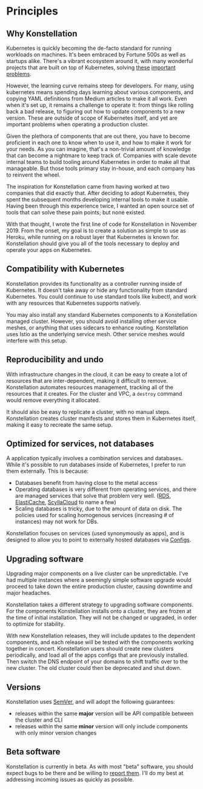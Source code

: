 # Principles

## Why Konstellation

Kubernetes is quickly becoming the de-facto standard for running workloads on machines. It's been embraced by Fortune 500s as well as startups alike. There's a vibrant ecosystem around it, with many wonderful projects that are built on top of Kubernetes, solving [these](https://github.com/kubernetes/autoscaler) [important](https://istio.io/) [problems](https://prometheus.io/).

However, the learning curve remains steep for developers. For many, using kubernetes means spending days learning about various components, and copying YAML definitions from Medium articles to make it all work. Even when it's set up, it remains a challenge to operate it: from things like rolling back a bad release, to figuring out how to update components to a new version. These are outside of scope of Kubernetes itself, and yet are important problems when operating a production cluster.

Given the plethora of components that are out there, you have to become proficient in each one to know when to use it, and how to make it work for your needs. As you can imagine, that's a non-trivial amount of knowledge that can become a nightmare to keep track of. Companies with scale devote internal teams to build tooling around Kubernetes in order to make all that manageable. But those tools primary stay in-house, and each company has to reinvent the wheel.

The inspiration for Konstellation came from having worked at two companies that did exactly that. After deciding to adopt Kubernetes, they spent the subsequent months developing internal tools to make it usable. Having been through this experience twice, I wanted an open source set of tools that can solve these pain points; but none existed.

With that thought, I wrote the first line of code for Konstellation in November 2019. From the onset, my goal is to create a solution as simple to use as Heroku, while running on a robust layer that Kubernetes is known for. Konstellation should give you all of the tools necessary to deploy and operate your apps on Kubernetes.

## Compatibility with Kubernetes

Konstellation provides its functionality as a controller running inside of Kubernetes. It doesn't take away or hide any functionality from standard Kubernetes. You could continue to use standard tools like kubectl, and work with any resources that Kubernetes supports natively.

You may also install any standard Kubernetes components to a Konstellation managed cluster. However, you should avoid installing other service meshes, or anything that uses sidecars to enhance routing. Konstellation uses Istio as the underlying service mesh. Other service meshes would interfere with this setup.

## Reproducibility and undo

With infrastructure changes in the cloud, it can be easy to create a lot of resources that are inter-dependent, making it difficult to remove. Konstellation automates resources management, tracking all of the resources that it creates. For the cluster and VPC, a `destroy` command would remove everything it allocated.

It should also be easy to replicate a cluster, with no manual steps. Konstellation creates cluster manifests and stores them in Kubernetes itself, making it easy to recreate the same setup.

## Optimized for services, not databases

A application typically involves a combination services and databases. While it's possible to run databases inside of Kubernetes, I prefer to run them externally. This is because:

* Databases benefit from having close to the metal access
* Operating databases is very different from operating services, and there are managed services that solve that problem very well. ([RDS](https://aws.amazon.com/rds/), [ElastiCache](https://aws.amazon.com/elasticache/), [ScyllaCloud](https://www.scylladb.com/product/scylla-cloud/) to name a few)
* Scaling databases is tricky, due to the amount of data on disk. The policies used for scaling homogenous services (increasing # of instances) may not work for DBs.

Konstellation focuses on services (used synonymously as apps), and is designed to allow you to point to externally hosted databases via [Configs](apps.md#Configuration).

## Upgrading software

Upgrading major components on a live cluster can be unpredictable. I've had multiple instances where a seemingly simple software upgrade would proceed to take down the entire production cluster, causing downtime and major headaches.

Konstellation takes a different strategy to upgrading software components. For the components Konstellation installs onto a cluster, they are frozen at the time of initial installation. They will not be changed or upgraded, in order to optimize for stability.

With new Konstellation releases, they will include updates to the dependent components, and each release will be tested with the components working together in concert. Konstellation users should create new clusters periodically, and load all of the apps configs that are previously installed. Then switch the DNS endpoint of your domains to shift traffic over to the new cluster. The old cluster could then be deprecated and shut down.

## Versions

Konstellation uses [SemVer](https://semver.org/), and will adopt the following guarantees:

* releases within the same __major__ version will be API compatible between the cluster and CLI
* releases within the same __minor__ version will only include components with only minor version changes

## Beta software

Konstellation is currently in beta. As with most "beta" software, you should expect bugs to be there and be willing to [report them](https://github.com/k11n/konstellation/issues). I'll do my best at addressing incoming issues as quickly as possible.

